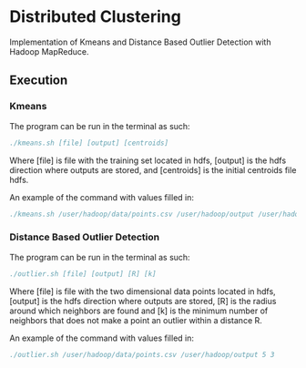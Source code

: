 # Distributed Clustering
 
Implementation of Kmeans and Distance Based Outlier Detection with Hadoop MapReduce.

## Execution

### Kmeans

The program can be run in the terminal as such:

```bibtex
./kmeans.sh [file] [output] [centroids]
```

Where [file] is file with the training set located in hdfs, [output] is the hdfs direction where outputs are stored, and [centroids] is the initial centroids file hdfs.

An example of the command with values filled in:

```bibtex
./kmeans.sh /user/hadoop/data/points.csv /user/hadoop/output /user/hadoop/data/centroids.txt
```

### Distance Based Outlier Detection 

The program can be run in the terminal as such:

```bibtex
./outlier.sh [file] [output] [R] [k]
```

Where [file] is file with the two dimensional data points located in hdfs, [output] is the hdfs direction where outputs are stored, [R] is the radius around which neighbors are found and [k] is the minimum number of neighbors that does not make a point an outlier within a distance R.

An example of the command with values filled in:

```bibtex
./outlier.sh /user/hadoop/data/points.csv /user/hadoop/output 5 3 
```
